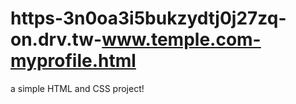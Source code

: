 # https-3n0oa3i5bukzydtj0j27zq-on.drv.tw-www.temple.com-myprofile.html
a simple HTML and CSS project!
